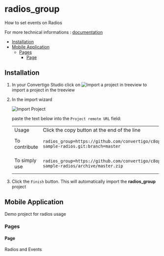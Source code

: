 


# radios_group

How to set events on Radios


For more technical informations : [documentation](./project.md)

- [Installation](#installation)
- [Mobile Application](#mobile-application)
    - [Pages](#pages)
        - [Page](#page)


## Installation

1. In your Convertigo Studio click on ![](https://github.com/convertigo/convertigo/blob/develop/eclipse-plugin-studio/icons/studio/project_import.gif?raw=true "Import a project in treeview") to import a project in the treeview
2. In the import wizard

   ![](https://github.com/convertigo/convertigo/blob/develop/eclipse-plugin-studio/tomcat/webapps/convertigo/templates/ftl/project_import_wzd.png?raw=true "Import Project")
   
   paste the text below into the `Project remote URL` field:
   <table>
     <tr><td>Usage</td><td>Click the copy button at the end of the line</td></tr>
     <tr><td>To contribute</td><td>

     ```
     radios_group=https://github.com/convertigo/c8oprj-sample-radios.git:branch=master
     ```
     </td></tr>
     <tr><td>To simply use</td><td>

     ```
     radios_group=https://github.com/convertigo/c8oprj-sample-radios/archive/master.zip
     ```
     </td></tr>
    </table>
3. Click the `Finish` button. This will automatically import the __radios_group__ project


## Mobile Application

Demo project for radios usage

### Pages

#### Page

Radios and Events



